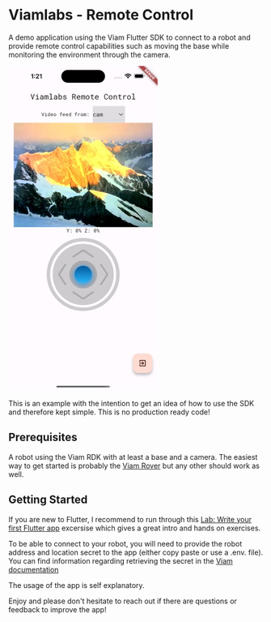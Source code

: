 # Viamlabs - Remote Control

A demo application using the Viam Flutter SDK to connect to a robot and provide remote control capabilities such as moving the base while monitoring the environment through the camera.

![Flutter App Screenshot](./media/viamlabs-remote-control.jpeg)

This is an example with the intention to get an idea of how to use the SDK and therefore kept simple. This is no production ready code!

## Prerequisites

A robot using the Viam RDK with at least a base and a camera. The easiest way to get started is probably the [Viam Rover](https://www.viam.com/resources/rover) but any other should work as well.


## Getting Started

If you are new to Flutter, I recommend to run through this [Lab: Write your first Flutter app](https://docs.flutter.dev/get-started/install) excersise which gives a great intro and hands on exercises.

To be able to connect to your robot, you will need to provide the robot address and location secret to the app (either copy paste or use a .env. file). You can find information regarding retrieving the secret in the [Viam documentation](https://docs.viam.com/manage/fleet/robots/#code-sample)

The usage of the app is self explanatory.

Enjoy and please don't hesitate to reach out if there are questions or feedback to improve the app!
